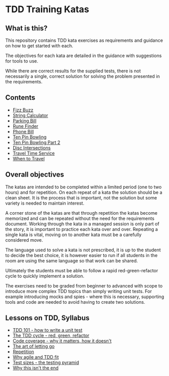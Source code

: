 # TDD Training Katas

## What is this?
This repository contains TDD kata exercises as requirements and guidance on
how to get started with each.

The objectives for each kata are detailed in the guidance with suggestions for
tools to use.

While there are correct results for the supplied tests, there is not necessarily
a single, correct solution for solving the problem presented in the requirements.

## Contents
* [Fizz Buzz](./katas/FizzBuzz/README.md)
* [String Calculator](./katas/StringCalculator/README.md)
* [Parking Bill](./katas/ParkingBill/README.md)
* [Rune Finder](./katas/RuneFinder/README.md)
* [Phone Bill](./katas/PhoneBill/README.md)
* [Ten Pin Bowling](./katas/TenPinBowling/README.md)
* [Ten Pin Bowling Part 2](./katas/TenPinBowlingPartTwo/README.md)
* [Disc Intersections](./katas/DiscIntersections/README.md)
* [Travel Time Service](./katas/TravelTimeCalculator/README.md)
* [When to Travel](./katas/WhenToTravel/README.md)

## Overall objectives
The katas are intended to be completed within a limited period (one to two
hours) and for repetition. On each repeat of a kata the solution should be a
clean sheet. It is the process that is important, not the solution but some
variety is needed to maintain interest.

A corner stone of the katas are that through repetition the katas become
memorized and can be repeated without the need for the requirements document.
Working through the kata in a managed session is only part of the story, it is
important to practice each kata over and over. Repeating a single kata is vital,
moving on to another kata must be a carefully considered move.

The language used to solve a kata is not prescribed, it is up to the student to
decide the best choice, it is however easier to run if all students in the room
are using the same language so that work can be shared.

Ultimately the students must be able to follow a rapid red-green-refactor cycle
to quickly implement a solution.

The exercises need to be graded from beginner to advanced with scope to
introduce more complex TDD topics than simply writing unit tests. For example
introducing mocks and spies - where this is necessary, supporting tools and code
are needed to avoid having to create two solutions.

## Lessons on TDD, Syllabus
* [TDD 101 - how to write a unit test](./Documentation/TDD101.md)
* [The TDD cycle - red, green, refactor](./Documentation/TheTDDCycle.md)
* [Code coverage - why it matters, how it doesn't](./Documentation/CodeCoverage.md)
* [The art of letting go](./Documentation/LettingGo.md)
* [Repetition](./Documentation/Repetition.md)
* [Why agile and TDD fit](./Documentation/agileTDD.md)
* [Test sizes - the testing pyramid](./Documentation/TestSizes.md)
* [Why this isn't the end](./Documentation/AdvancedTDD.md)

